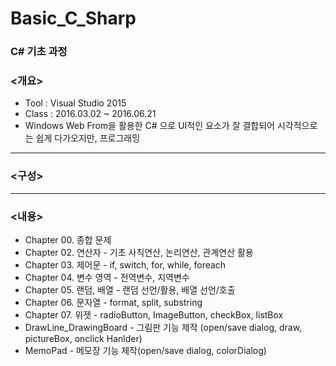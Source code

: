 # Basic_C_Sharp
### C# 기초 과정

### <개요>

- Tool : Visual Studio 2015
- Class : 2016.03.02 ~ 2016.06.21
- Windows Web From을 활용한 C# 으로 UI적인 요소가 잘 결합되어 시각적으로는 쉽게 다가오지만, 프로그래밍

---

### <구성>

---

### <내용>

- Chapter 00. 종합 문제
- Chapter 02. 연산자 - 기초 사칙연산, 논리연산, 관계연산 활용
- Chapter 03. 제어문 - if, switch, for, while, foreach
- Chapter 04. 변수 영역 - 전역변수, 지역변수
- Chapter 05. 랜덤, 배열 - 랜덤 선언/활용, 배열 선언/호출
- Chapter 06. 문자열 - format, split, substring
- Chapter 07. 위젯 - radioButton, ImageButton, checkBox, listBox
- DrawLine_DrawingBoard - 그림판 기능 제작 (open/save dialog, draw, pictureBox, onclick Hanlder)
- MemoPad - 메모장 기능 제작(open/save dialog, colorDialog)
